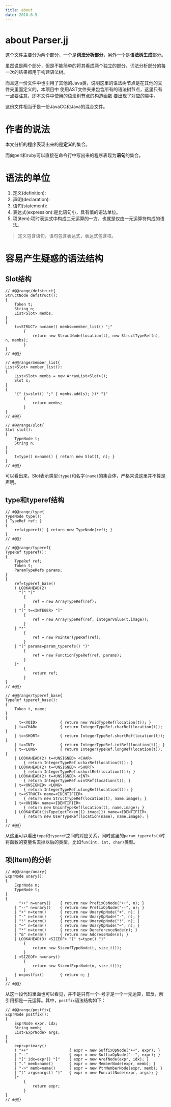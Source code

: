 ```yaml
---
title: about
date: 2018.6.5
---
```

# about Parser.jj
这个文件主要分为两个部分，一个是**词法分析部分**，另外一个是**语法树生成**部分。

虽然说是两个部分，但是不能简单的将其看成两个独立的部分，词法分析部分的每一次的结果都用于构建语法树。

而且这一份文件中也引用了其他的Java类，说明这里的语法树节点是在其他的文件夹里面定义的，本项目中
使用AST文件夹来包含所有的语法树节点，这里只有一点要注意，即本文件中使用的语法树节点的构造函数
要出现了对应的类中。

这份文件相当于是一份JavaCC和Java的混合文件。

# 作者的说法
本文分析的程序表现出来的是**定义**的集合。

而向perl和ruby可以直接在命令行中写出来的程序表现为**语句**的集合。

# 语法的单位
1. 定义(definition):
2. 声明(declaration):
3. 语句(statement):
4. 表达式(expression):是比语句小，具有值的语法单位。
5. 项(item):项时表达式中构成二元运算的一方，也就是仅由一元运算符构成的语法。

> 定义包含语句，语句包含表达式，表达式包含项。

# 容易产生疑惑的语法结构
## Slot结构
```
// #@@range/defstruct{
StructNode defstruct():
{
    Token t;
    String n;
    List<Slot> membs;
}
{
    t=<STRUCT> n=name() membs=member_list() ";"
        {
            return new StructNode(location(t), new StructTypeRef(n), n, membs);
        }
}
// #@@}

// #@@range/member_list{
List<Slot> member_list():
{
    List<Slot> membs = new ArrayList<Slot>();
    Slot s;
}
{
    "{" (s=slot() ";" { membs.add(s); })* "}"
        {
            return membs;
        }
}
// #@@}

// #@@range/slot{
Slot slot():
{
    TypeNode t;
    String n;
}
{
    t=type() n=name() { return new Slot(t, n); }
}
// #@@}
```
可以看出来，Slot表示类型`(type)`和名字`(name)`的集合体，严格来说这里并不算是声明。

## type和typeref结构
```
// #@@range/type{
TypeNode type():
{ TypeRef ref; }
{
    ref=typeref() { return new TypeNode(ref); }
}
// #@@}

// #@@range/typeref{
TypeRef typeref():
{
    TypeRef ref;
    Token t;
    ParamTypeRefs params;
}
{
    ref=typeref_base()
    ( LOOKAHEAD(2)
      "[" "]"
        {
            ref = new ArrayTypeRef(ref);
        }
    | "[" t=<INTEGER> "]"
        {
            ref = new ArrayTypeRef(ref, integerValue(t.image));
        }
    | "*"
        {
            ref = new PointerTypeRef(ref);
        }
    | "(" params=param_typerefs() ")"
        {
            ref = new FunctionTypeRef(ref, params);
        }
    )*
        {
            return ref;
        }
}
// #@@}

// #@@range/typeref_base{
TypeRef typeref_base():
{
    Token t, name;
}
{
      t=<VOID>          { return new VoidTypeRef(location(t)); }
    | t=<CHAR>          { return IntegerTypeRef.charRef(location(t)); }
    | t=<SHORT>         { return IntegerTypeRef.shortRef(location(t)); }
    | t=<INT>           { return IntegerTypeRef.intRef(location(t)); }
    | t=<LONG>          { return IntegerTypeRef.longRef(location(t)); }
    | LOOKAHEAD(2) t=<UNSIGNED> <CHAR>
        { return IntegerTypeRef.ucharRef(location(t)); }
    | LOOKAHEAD(2) t=<UNSIGNED> <SHORT>
        { return IntegerTypeRef.ushortRef(location(t)); }
    | LOOKAHEAD(2) t=<UNSIGNED> <INT>
        { return IntegerTypeRef.uintRef(location(t)); }
    | t=<UNSIGNED> <LONG>
        { return IntegerTypeRef.ulongRef(location(t)); }
    | t=<STRUCT> name=<IDENTIFIER>
        { return new StructTypeRef(location(t), name.image); }
    | t=<UNION> name=<IDENTIFIER>
        { return new UnionTypeRef(location(t), name.image); }
    | LOOKAHEAD({isType(getToken(1).image)}) name=<IDENTIFIER>
        { return new UserTypeRef(location(name), name.image); }
}
// #@@}
```
从这里可以看出`type`和`typeref`之间的对应关系，同时这里的`param_typerefs()`时将函数的变量名去掉以后的类型，比如`fun(int, int, char)`类型。

## 项(item)的分析
```
// #@@range/unary{
ExprNode unary():
{
    ExprNode n;
    TypeNode t;
}
{
      "++" n=unary()    { return new PrefixOpNode("++", n); }
    | "--" n=unary()    { return new PrefixOpNode("--", n); }
    | "+" n=term()      { return new UnaryOpNode("+", n); }
    | "-" n=term()      { return new UnaryOpNode("-", n); }
    | "!" n=term()      { return new UnaryOpNode("!", n); }
    | "~" n=term()      { return new UnaryOpNode("~", n); }
    | "*" n=term()      { return new DereferenceNode(n); }
    | "&" n=term()      { return new AddressNode(n); }
    | LOOKAHEAD(3) <SIZEOF> "(" t=type() ")"
        {
            return new SizeofTypeNode(t, size_t());
        }
    | <SIZEOF> n=unary()
        {
            return new SizeofExprNode(n, size_t());
        }
    | n=postfix()       { return n; }
}
// #@@}
```
从这一段代码里面也可以看见，并不是只有一个`-`号才是一个一元运算，取反，解引用都是一元运算。其中，`postfix`语法结构如下：
```
// #@@range/postfix{
ExprNode postfix():
{
    ExprNode expr, idx;
    String memb;
    List<ExprNode> args;
}
{
    expr=primary()
    ( "++"                  { expr = new SuffixOpNode("++", expr); }
    | "--"                  { expr = new SuffixOpNode("--", expr); }
    | "[" idx=expr() "]"    { expr = new ArefNode(expr, idx); }
    | "." memb=name()       { expr = new MemberNode(expr, memb); }
    | "->" memb=name()      { expr = new PtrMemberNode(expr, memb); }
    | "(" args=args() ")"   { expr = new FuncallNode(expr, args); }
    )*
        {
            return expr;
        }
}
// #@@}
```
